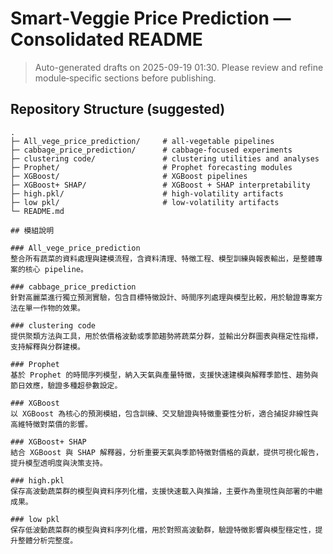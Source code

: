# Smart‑Veggie Price Prediction — Consolidated README

> Auto-generated drafts on 2025-09-19 01:30. Please review and refine module‑specific sections before publishing.

## Repository Structure (suggested)
```
.
├─ All_vege_price_prediction/     # all-vegetable pipelines
├─ cabbage_price_prediction/      # cabbage-focused experiments
├─ clustering code/               # clustering utilities and analyses
├─ Prophet/                       # Prophet forecasting modules
├─ XGBoost/                       # XGBoost pipelines
├─ XGBoost+ SHAP/                 # XGBoost + SHAP interpretability
├─ high.pkl/                      # high-volatility artifacts
├─ low pkl/                       # low-volatility artifacts
└─ README.md

## 模組說明

### All_vege_price_prediction
整合所有蔬菜的資料處理與建模流程，含資料清理、特徵工程、模型訓練與報表輸出，是整體專案的核心 pipeline。

### cabbage_price_prediction
針對高麗菜進行獨立預測實驗，包含目標特徵設計、時間序列處理與模型比較，用於驗證專案方法在單一作物的效果。

### clustering code
提供聚類方法與工具，用於依價格波動或季節趨勢將蔬菜分群，並輸出分群圖表與穩定性指標，支持解釋與分群建模。

### Prophet
基於 Prophet 的時間序列模型，納入天氣與產量特徵，支援快速建模與解釋季節性、趨勢與節日效應，驗證多種超參數設定。

### XGBoost
以 XGBoost 為核心的預測模組，包含訓練、交叉驗證與特徵重要性分析，適合捕捉非線性與高維特徵對菜價的影響。

### XGBoost+ SHAP
結合 XGBoost 與 SHAP 解釋器，分析重要天氣與季節特徵對價格的貢獻，提供可視化報告，提升模型透明度與決策支持。

### high.pkl
保存高波動蔬菜群的模型與資料序列化檔，支援快速載入與推論，主要作為重現性與部署的中繼成果。

### low pkl
保存低波動蔬菜群的模型與資料序列化檔，用於對照高波動群，驗證特徵影響與模型穩定性，提升整體分析完整度。
